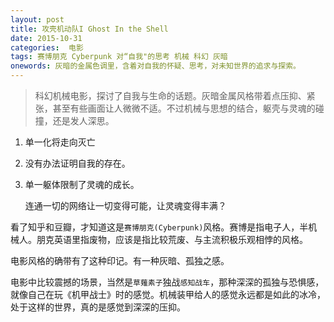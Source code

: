 ```yaml
---
layout: post
title: 攻壳机动队I Ghost In the Shell
date: 2015-10-31
categories:  电影
tags: 赛博朋克 Cyberpunk 对“自我"的思考 机械 科幻 灰暗
onewords: 灰暗的金属色调里，含着对自我的怀疑、思考，对未知世界的追求与探索。
---
```

> 科幻机械电影，探讨了自我与生命的话题。灰暗金属风格带着点压抑、紧张，甚至有些画面让人微微不适。不过机械与思想的结合，躯壳与灵魂的碰撞，还是发人深思。

1. 单一化将走向灭亡

2. 没有办法证明自我的存在。

3. 单一躯体限制了灵魂的成长。
    
    连通一切的网络让一切变得可能，让灵魂变得丰满？

看了知乎和豆瓣，才知道这是`赛博朋克(Cyberpunk)`风格。赛博是指电子人，半机械人。朋克英语里指废物，应该是指比较荒废、与主流积极乐观相悖的风格。

电影风格的确带有了这种印记。有一种灰暗、孤独之感。

电影中比较震撼的场景，当然是`草薙素子`独战`感知战车`，那种深深的孤独与恐惧感，就像自己在玩《机甲战士》时的感觉。机械装甲给人的感觉永远都是如此的冰冷，处于这样的世界，真的是感觉到深深的压抑。
